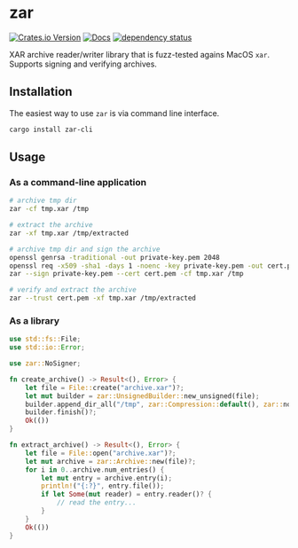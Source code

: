# zar

[![Crates.io Version](https://img.shields.io/crates/v/zar)](https://crates.io/crates/zar)
[![Docs](https://docs.rs/zar/badge.svg)](https://docs.rs/zar)
[![dependency status](https://deps.rs/repo/github/igankevich/zar/status.svg)](https://deps.rs/repo/github/igankevich/zar)

XAR archive reader/writer library that is fuzz-tested agains MacOS `xar`.
Supports signing and verifying archives.


## Installation

The easiest way to use `zar` is via command line interface.

```bash
cargo install zar-cli
```

## Usage


### As a command-line application

```bash
# archive tmp dir
zar -cf tmp.xar /tmp

# extract the archive
zar -xf tmp.xar /tmp/extracted

# archive tmp dir and sign the archive
openssl genrsa -traditional -out private-key.pem 2048
openssl req -x509 -sha1 -days 1 -noenc -key private-key.pem -out cert.pem -subj /CN=Zar
zar --sign private-key.pem --cert cert.pem -cf tmp.xar /tmp

# verify and extract the archive
zar --trust cert.pem -xf tmp.xar /tmp/extracted
```


### As a library

```rust
use std::fs::File;
use std::io::Error;

use zar::NoSigner;

fn create_archive() -> Result<(), Error> {
    let file = File::create("archive.xar")?;
    let mut builder = zar::UnsignedBuilder::new_unsigned(file);
    builder.append_dir_all("/tmp", zar::Compression::default(), zar::no_extra_contents)?;
    builder.finish()?;
    Ok(())
}

fn extract_archive() -> Result<(), Error> {
    let file = File::open("archive.xar")?;
    let mut archive = zar::Archive::new(file)?;
    for i in 0..archive.num_entries() {
        let mut entry = archive.entry(i);
        println!("{:?}", entry.file());
        if let Some(mut reader) = entry.reader()? {
            // read the entry...
        }
    }
    Ok(())
}
```

